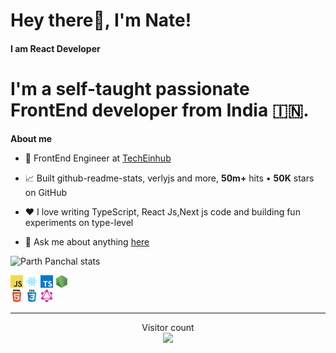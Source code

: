 # Hey there👋, I'm Nate!
#### I am React Developer


# I'm a self-taught passionate FrontEnd developer from India 🇮🇳.


**About me**

- 💼 FrontEnd Engineer at [TechEinhub](https://techein.com/)

- 📈 Built github-readme-stats, verlyjs and more, **50m+** hits • **50K** stars on GitHub

- ❤️ I love writing TypeScript, React Js,Next js code and building fun experiments on type-level

- 💬 Ask me about anything [here](https://github.com/Parthpanchal23/Parthpanchal23/issues)

![Parth Panchal stats](https://github-readme-stats.vercel.app/api?username=Parthpanchal23&show_icons=true&theme=transparent)

<code><img height="20" alt="javascript" src="https://raw.githubusercontent.com/github/explore/80688e429a7d4ef2fca1e82350fe8e3517d3494d/topics/javascript/javascript.png"></code>
<code><img height="20" alt="react" src="https://raw.githubusercontent.com/github/explore/80688e429a7d4ef2fca1e82350fe8e3517d3494d/topics/react/react.png"></code>
<code><img height="20" alt="typescript" src="https://raw.githubusercontent.com/github/explore/80688e429a7d4ef2fca1e82350fe8e3517d3494d/topics/typescript/typescript.png"></code>
<code><img height="20" alt="nodejs" src="https://raw.githubusercontent.com/github/explore/80688e429a7d4ef2fca1e82350fe8e3517d3494d/topics/nodejs/nodejs.png"></code>   
<code><img height="20" alt="html" src="https://raw.githubusercontent.com/github/explore/80688e429a7d4ef2fca1e82350fe8e3517d3494d/topics/html/html.png"></code>
<code><img height="20" alt="css" src="https://raw.githubusercontent.com/github/explore/80688e429a7d4ef2fca1e82350fe8e3517d3494d/topics/css/css.png"></code>
<code><img height="20" alt="graphql" src="https://raw.githubusercontent.com/github/explore/5c058a388828bb5fde0bcafd4bc867b5bb3f26f3/topics/graphql/graphql.png"></code>



-------------------------------------------------------------------------------------------------------
<p align="center"> 
  Visitor count<br>
  <img src="https://profile-counter.glitch.me/sagar-viradiya/count.svg" />
</p>




  


